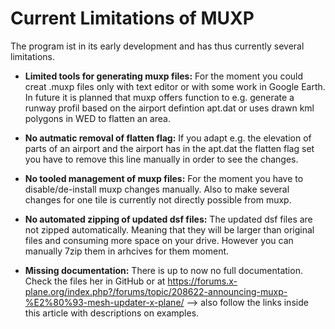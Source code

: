 # Current Limitations of MUXP
The program ist in its early development and has thus currently several limitations.

* **Limited tools for generating muxp files:** For the moment you could creat .muxp files only with text editor or with some work in Google Earth. In future it is planned that muxp offers function to e.g. generate a runway profil based on the airport defintion apt.dat or uses drawn kml polygons in WED to flatten an area.

* **No autmatic removal of flatten flag:** If you adapt e.g. the elevation of parts of an airport and the airport has in the apt.dat the flatten flag set you have to remove this line manually in order to see the changes. 

* **No tooled management of muxp files:** For the moment you have to disable/de-install muxp changes manually. Also to make several changes for one tile is currently not directly possible from muxp.

* **No automated zipping of updated dsf files:** The updated dsf files are not zipped automatically. Meaning that they will be larger than original files and consuming more space on your drive. However you can manually 7zip them in arhcives for them moment.

* **Missing documentation:** There is up to now no full documentation. Check the files her in GitHub or at  https://forums.x-plane.org/index.php?/forums/topic/208622-announcing-muxp-%E2%80%93-mesh-updater-x-plane/ --> also follow the links inside this article with descriptions on examples.
